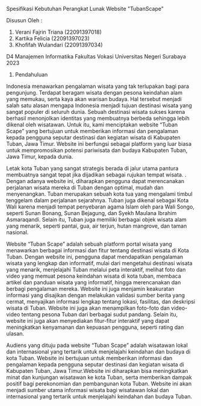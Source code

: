 Spesifikasi Kebutuhan Perangkat Lunak
Website "TubanScape"

Disusun Oleh :
1.   Verani Fajrin Triana     (22091397018)
2.   Kartika Felicia      	   (22091397023)
3.   Khofifah Wulandari     	(22091397034)

D4 Manajemen Informatika 
Fakultas Vokasi 
Universitas Negeri Surabaya
2023



1. Pendahuluan

Indonesia menawarkan pengalaman wisata yang tak terlupakan bagi para pengunjung. Terdapat beragam wisata dengan pesona keindahan alam yang memukau, serta kaya akan warisan budaya. Hal tersebut menjadi salah satu alasan mengapa Indonesia menjadi tujuan destinasi wisata yang sangat populer di seluruh dunia. Sebuah destinasi wisata sukses karena berhasil menonjolkan identitas yang membuatnya berbeda sehingga lebih dikenal oleh wisatawan. 
Untuk itu, kami menciptakan website “Tuban Scape” yang bertujuan untuk memberikan informasi dan pengalaman kepada pengguna seputar destinasi dan kegiatan wisata di Kabupaten Tuban, Jawa Timur. Website ini berfungsi sebagai platform yang luar biasa untuk mempromosikan potensi pariwisata dan budaya Kabupaten Tuban, Jawa Timur, kepada dunia.

Letak kota Tuban yang sangat strategis berada di jalur utama pantura membuatnya sangat tepat jika dijadikan sebagai rujukan tempat wisata.  . Dengan adanya website ini, diharapkan pengguna dapat merencanakan perjalanan wisata mereka di Tuban dengan optimal, mudah dan menyenangkan.
Tuban merupakan sebuah kota tua yang mengalami timbul tenggelam dalam perjalanan sejarahnya. Tuban juga dikenal sebagai Kota Wali karena menjadi tempat penyebaran agama Islam oleh para Wali Songo, seperti Sunan Bonang, Sunan Bejagung, dan Syekh Maulana Ibrahim Asmaraqandi. Selain itu, Tuban juga memiliki berbagai objek wisata alam yang menarik, seperti pantai, gua, air terjun, hutan mangrove, dan taman nasional.

Website “Tuban Scape” adalah sebuah platform portal wisata yang menawarkan berbagai informasi dan fitur tentang destinasi wisata di Kota Tuban. Dengan website ini, pengguna dapat mendapatkan pengalaman wisata yang lengkap dan informatif, mulai dari mengetahui destinasi wisata yang menarik, menjelajahi Tuban melalui peta interaktif, melihat foto dan video yang memuat pesona keindahan wisata di kota tuban, membaca artikel dan panduan wisata yang informatif, hingga merencanakan dan berbagi pengalaman mereka. Website ini juga menjamin keakuratan informasi yang disajikan dengan melakukan validasi sumber berita yang cermat, menyajikan informasi lengkap tentang lokasi, fasilitas, dan deskripsi wisata di Tuban. Website ini juga akan menampilkan foto-foto dan video-video tentang pesona Tuban dari berbagai sudut pandang. Selain itu, website ini juga akan menyediakan fitur-fitur interaktif yang dapat meningkatkan kenyamanan dan kepuasan pengguna, seperti rating dan ulasan.

Audiens yang dituju pada website “Tuban Scape” adalah wisatawan lokal dan internasional yang tertarik untuk menjelajahi keindahan dan budaya di kota Tuban. Website ini bertujuan untuk memberikan informasi dan pengalaman kepada pengguna seputar destinasi dan kegiatan wisata di Kabupaten Tuban, Jawa Timur.Website ini diharapkan bisa meningkatkan minat dan kunjungan wisatawan ke kota Tuban, serta memberikan dampak positif bagi perekonomian dan pembangunan kota Tuban. Website ini akan menjadi sumber utama informasi wisata bagi wisatawan lokal dan internasional yang tertarik untuk menjelajahi keindahan dan budaya Tuban.






